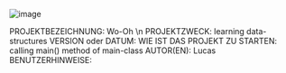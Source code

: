 ![image](https://user-images.githubusercontent.com/76926119/175948010-056a600a-ab16-4cc3-b7db-466fb898be6c.png)

PROJEKTBEZEICHNUNG: Wo-Oh \n
PROJEKTZWECK: learning data-structures
VERSION oder DATUM:
WIE IST DAS PROJEKT ZU STARTEN: calling main() method of main-class
AUTOR(EN): Lucas
BENUTZERHINWEISE: 
